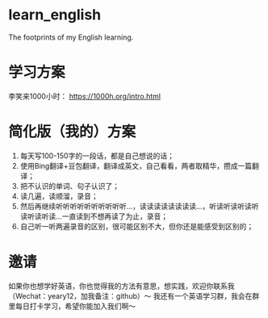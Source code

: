 # learn_english
The footprints of my English learning.

# 学习方案
李笑来1000小时： https://1000h.org/intro.html

# 简化版（我的）方案
1. 每天写100-150字的一段话，都是自己想说的话；
2. 使用Bing翻译+豆包翻译，翻译成英文，自己看看，两者取精华，攒成一篇翻译；
3. 把不认识的单词、句子认识了；
4. 读几遍，读顺溜，录音；
5. 然后再继续听听听听听听听听听听...，读读读读读读读读...，听读听读听读听读听读听读...一直读到不想再读了为止，录音；
6. 自己听一听两遍录音的区别，很可能区别不大，但你还是能感受到区别的；

# 邀请
如果你也想学好英语，你也觉得我的方法有意思，想实践，欢迎你联系我（Wechat：yeary12，加我备注：github）～
我还有一个英语学习群，我会在群里每日打卡学习，希望你能加入我们啊～